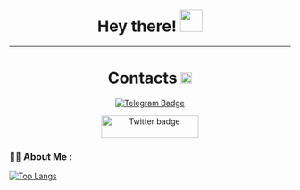 <h1 align="center">Hey there! <img src="https://media.giphy.com/media/hvRJCLFzcasrR4ia7z/giphy.gif" width="40"></h1>

---
<h1 align="center">Contacts <img src=https://media.giphy.com/media/WUlplcMpOCEmTGBtBW/giphy.gif" width="20"></h1>

<p align="center">
<a href="https://t.me/davemak_e1"><img src="https://img.shields.io/badge/Telegram-black?style=for-the-badge&logo=telegram&logoColor=white" alt="Telegram Badge"></a>
</p>
<p align="center">
<a href="https://" target="_blank"><img src="https://img.shields.io/badge/Twitter-blue?style=for-the-badge&logo=telegram&logoColor=white" alt="Twitter badge" height="41" width="174"></a>
</p


---

### :woman_technologist: About Me :

[![Top Langs](https://github-readme-stats.vercel.app/api/top-langs/?username=daveh566)](https://github.com/anuraghazra/github-readme-stats)
